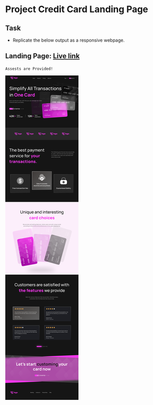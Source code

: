 # Project Credit Card Landing Page

## Task
- Replicate the below output as a responsive webpage.

## **Landing Page**: [Live link]()

`Assests are Provided!`

![Project 1](./Credit%20card%20landing%20page.png)

